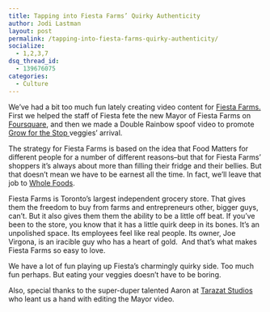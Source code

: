 ```yaml
---
title: Tapping into Fiesta Farms’ Quirky Authenticity
author: Jodi Lastman
layout: post
permalink: /tapping-into-fiesta-farms-quirky-authenticity/
socialize:
  - 1,2,3,7
dsq_thread_id:
  - 139676075
categories:
  - Culture
---
```

We&#8217;ve had a bit too much fun lately creating video content for [Fiesta Farms. ][1]First we helped the staff of Fiesta fete the new Mayor of Fiesta Farms on [Foursquare][2], and then we made a Double Rainbow spoof video to promote [Grow for the Stop ][3]veggies&#8217; arrival.

The strategy for Fiesta Farms is based on the idea that Food Matters for different people for a number of different reasons&#8211;but that for Fiesta Farms&#8217; shoppers it&#8217;s always about more than filling their fridge and their bellies. But that doesn&#8217;t mean we have to be earnest all the time. In fact, we&#8217;ll leave that job to [Whole Foods][4].

Fiesta Farms is Toronto&#8217;s largest independent grocery store. That gives them the freedom to buy from farms and entrepreneurs other, bigger guys, can&#8217;t. But it also gives them them the ability to be a little off beat. If you&#8217;ve been to the store, you know that it has a little quirk deep in its bones. It&#8217;s an unpolished space. Its employees feel like real people. Its owner, Joe Virgona, is an iracible guy who has a heart of gold.  And that&#8217;s what makes Fiesta Farms so easy to love.

We have a lot of fun playing up Fiesta&#8217;s charmingly quirky side. Too much fun perhaps. But eating your veggies doesn&#8217;t have to be boring.

Also, special thanks to the super-duper talented Aaron at [Tarazat Studios ][5]who leant us a hand with editing the Mayor video.

 [1]: http://www.fiestafarms.ca "FiestaFarms"
 [2]: http://www.foursquare.com/ "Foursquare"
 [3]: http://www.thestop.org/invest-in-a-stop-share
 [4]: http://www.wholefoodsmarket.com/
 [5]: http://tarazatstudios.com/